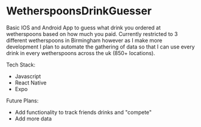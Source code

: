 # WetherspoonsDrinkGuesser

Basic IOS and Android App to guess what drink you ordered at wetherspoons based on how much you paid.
Currently restricted to 3 different wetherspoons in Birmingham however as I make more development I plan to automate the gathering of data so that I can use every drink in every wetherspoons across the uk (850+ locations).

Tech Stack:
- Javascript
- React Native
- Expo

Future Plans:
- Add functionality to track friends drinks and "compete"
- Add more data

